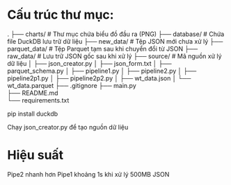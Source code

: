 

# Cấu trúc thư mục:
.
├── charts/                   # Thư mục chứa biểu đồ đầu ra (PNG)
├── database/                 # Chứa file DuckDB lưu trữ dữ liệu
├── new_data/                 # Tệp JSON mới chưa xử lý
├── parquet_data/             # Tệp Parquet tạm sau khi chuyển đổi từ JSON
├── raw_data/                 # Lưu trữ JSON gốc sau khi xử lý
├── source/                   # Mã nguồn xử lý dữ liệu
│   ├── json_creator.py
│   ├── json_form.txt
│   ├── parquet_schema.py
│   ├── pipeline1.py
│   ├── pipeline2.py
│   ├── pipeline2p1.py
│   ├── pipeline2p2.py
│   ├── wt_data.json
│   └── wt_data.parquet
├── .gitignore
├── main.py                
├── README.md              
└── requirements.txt         


pip install duckdb

Chạy json_creator.py để tạo nguồn dữ liệu

# Hiệu suất
Pipe2 nhanh hơn Pipe1 khoảng 1s khi xử lý 500MB JSON
